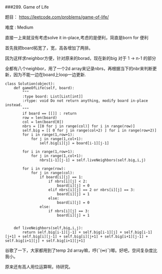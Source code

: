 ###289. Game of Life

题目： 
<https://leetcode.com/problems/game-of-life/>


难度 : Medium


直接一上来就没有考虑solve it in-place,考虑的是便利，简直是born for 便利

首先我把board拓宽了，宽，高各增加了两排。

因为这样求neighbor方便，针对原来的borad，现在新的big 对于 1 -> n-1 的部分

全都有八个neighbor，用了一个2d array来记录nbrs，再根据当下的nbr来判断更新，因为不能一边在board上loop一边更新.





```
class Solution(object):
    def gameOfLife(self, board):
        """
        :type board: List[List[int]]
        :rtype: void Do not return anything, modify board in-place instead.
        """
        if board == [[]] : return
        row = len(board)
        col = len(board[0])
        nbrs = [[0 for j in range(col)] for i in range(row)]
        self.big = [[ 0 for j in range(col+2) ] for i in range(row+2)]
        for i in range(1,row+1):
            for j in range(1,col+1):
                self.big[i][j] = board[i-1][j-1]
            
        for i in range(1,row+1):
            for j in range(1,col+1):
                nbrs[i-1][j-1] = self.liveNeighbors(self.big,i,j)
    
        for i in range(row):
            for j in range(col):
                if board[i][j] == 1:                
                    if nbrs[i][j] < 2:
                        board[i][j] = 0
                    elif nbrs[i][j] == 2 or nbrs[i][j] == 3:
                        board[i][j] = 1
                    else:
                        board[i][j] = 0
                else:
                    if nbrs[i][j] == 3:
                        board[i][j] = 1
            
    
    def liveNeighbors(self,big,i,j):
        return self.big[i-1][j-1] + self.big[i-1][j] + self.big[i-1][j+1] + self.big[i][j-1] + self.big[i][j+1] + self.big[i+1][j-1] + self.big[i+1][j] + self.big[i+1][j+1]

```

谷歌了一下，大家都用到了temp 2d array嘛，哼(ˉ(∞)ˉ)唧。好吧，空间复杂度比我小。

原来还有高人用位运算啊，待研究。
